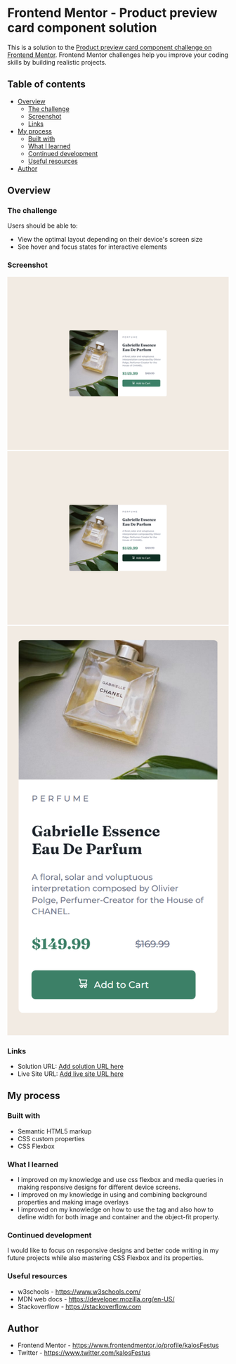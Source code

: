 # Frontend Mentor - Product preview card component solution

This is a solution to the [Product preview card component challenge on Frontend Mentor](https://www.frontendmentor.io/challenges/product-preview-card-component-GO7UmttRfa). Frontend Mentor challenges help you improve your coding skills by building realistic projects. 

## Table of contents

- [Overview](#overview)
  - [The challenge](#the-challenge)
  - [Screenshot](#screenshot)
  - [Links](#links)
- [My process](#my-process)
  - [Built with](#built-with)
  - [What I learned](#what-i-learned)
  - [Continued development](#continued-development)
  - [Useful resources](#useful-resources)
- [Author](#author)


## Overview

### The challenge

Users should be able to:

- View the optimal layout depending on their device's screen size
- See hover and focus states for interactive elements

### Screenshot

![](https://github.com/kalosFestus/product-preview-card-component/blob/master/design/Desktop%20screenshot.png)
![](https://github.com/kalosFestus/product-preview-card-component/blob/master/design/Desktop%20active%20states.png)
![](https://github.com/kalosFestus/product-preview-card-component/blob/master/design/Mobile%20screenshot.png)

### Links

- Solution URL: [Add solution URL here](https://your-solution-url.com)
- Live Site URL: [Add live site URL here](https://kalosfestus.github.io/product-preview-card-component/)

## My process

### Built with

* Semantic HTML5 markup
* CSS custom properties
* CSS Flexbox

### What I learned

* I improved on my knowledge and use css flexbox and media queries in making responsive designs for different device screens.
* I improved on my knowledge in using and combining background properties and making image overlays
* I improved on my knowledge on how to use the <picture> tag and also how to define width for both image and container and the object-fit property.

### Continued development

I would like to focus on responsive designs and better code writing in my future projects while also mastering CSS Flexbox and its properties.

### Useful resources

* w3schools - https://www.w3schools.com/
* MDN web docs - https://developer.mozilla.org/en-US/
* Stackoverflow - https://stackoverflow.com

 ## Author

* Frontend Mentor - https://www.frontendmentor.io/profile/kalosFestus
* Twitter - https://www.twitter.com/kalosFestus


